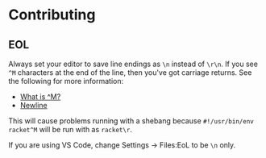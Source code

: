 # Contributing
## EOL
Always set your editor to save line endings as `\n` instead of `\r\n`.  If you see `^M` characters at the end of the line, then you've got carriage returns.  See the following for more information:

- [What is ^M?](https://unix.stackexchange.com/questions/32001/what-is-m-and-how-do-i-get-rid-of-it#:~:text=156,marked%20by%20a%20single%20newline.)
- [Newline](https://en.wikipedia.org/wiki/Newline)

This will cause problems running with a shebang because `#!/usr/bin/env racket^M` will be run with as `racket\r`.

If you are using VS Code, change Settings -> Files:EoL to be `\n` only.
